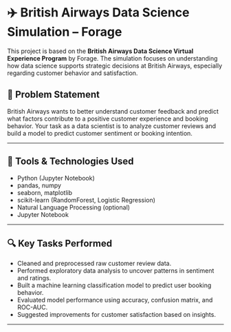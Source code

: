 # ✈️ British Airways Data Science Simulation – Forage

This project is based on the **British Airways Data Science Virtual Experience Program** by Forage. The simulation focuses on understanding how data science supports strategic decisions at British Airways, especially regarding customer behavior and satisfaction.

## 📌 Problem Statement

British Airways wants to better understand customer feedback and predict what factors contribute to a positive customer experience and booking behavior. Your task as a data scientist is to analyze customer reviews and build a model to predict customer sentiment or booking intention.

---

## 🧰 Tools & Technologies Used

- Python (Jupyter Notebook)
- pandas, numpy
- seaborn, matplotlib
- scikit-learn (RandomForest, Logistic Regression)
- Natural Language Processing (optional)
- Jupyter Notebook

---

## 🔍 Key Tasks Performed

- Cleaned and preprocessed raw customer review data.
- Performed exploratory data analysis to uncover patterns in sentiment and ratings.
- Built a machine learning classification model to predict user booking behavior.
- Evaluated model performance using accuracy, confusion matrix, and ROC-AUC.
- Suggested improvements for customer satisfaction based on insights.

---


